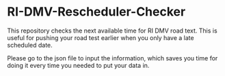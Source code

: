 # RI-DMV-Rescheduler-Checker
This repository checks the next available time for RI DMV road text. This is useful for pushing your road test earlier when you only have a late scheduled date. 

Please go to the json file to input the information, which saves you time for doing it every time you needed to put your data in.
